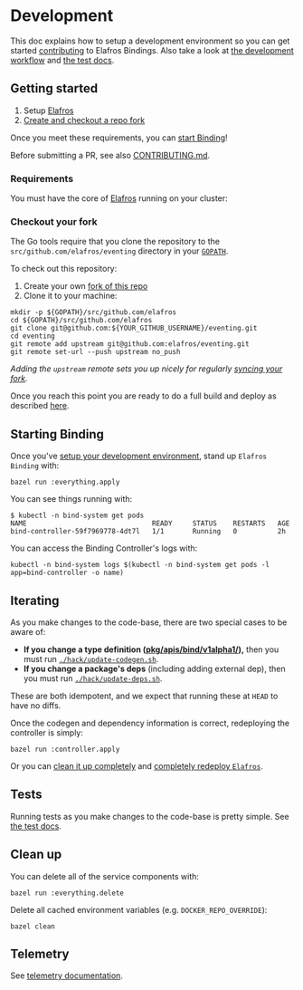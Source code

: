 # Development

This doc explains how to setup a development environment so you can get started
[contributing](./CONTRIBUTING.md) to Elafros Bindings. Also take a look at [the
development workflow](./CONTRIBUTING.md#workflow) and [the test docs](./test/README.md).

## Getting started

1. Setup [Elafros](http://github.com/elafros/elafros)
1. [Create and checkout a repo fork](#checkout-your-fork)

Once you meet these requirements, you can [start Binding](#starting-binding)!

Before submitting a PR, see also [CONTRIBUTING.md](./CONTRIBUTING.md).

### Requirements

You must have the core of [Elafros](http://github.com/elafros/elafros) running on your cluster:

### Checkout your fork

The Go tools require that you clone the repository to the `src/github.com/elafros/eventing` directory
in your [`GOPATH`](https://github.com/golang/go/wiki/SettingGOPATH).

To check out this repository:

1. Create your own [fork of this repo](https://help.github.com/articles/fork-a-repo/)
2. Clone it to your machine:
  ```shell
  mkdir -p ${GOPATH}/src/github.com/elafros
  cd ${GOPATH}/src/github.com/elafros
  git clone git@github.com:${YOUR_GITHUB_USERNAME}/eventing.git
  cd eventing
  git remote add upstream git@github.com:elafros/eventing.git
  git remote set-url --push upstream no_push
  ```

_Adding the `upstream` remote sets you up nicely for regularly [syncing your
fork](https://help.github.com/articles/syncing-a-fork/)._

Once you reach this point you are ready to do a full build and deploy as described [here](./README.md#start-elafros).

## Starting Binding

Once you've [setup your development environment](#getting-started), stand up `Elafros Binding` with:

```shell
bazel run :everything.apply
```

You can see things running with:
```shell
$ kubectl -n bind-system get pods
NAME                               READY     STATUS    RESTARTS   AGE
bind-controller-59f7969778-4dt7l   1/1       Running   0          2h
```

You can access the Binding Controller's logs with:

```shell
kubectl -n bind-system logs $(kubectl -n bind-system get pods -l app=bind-controller -o name)
```

## Iterating

As you make changes to the code-base, there are two special cases to be aware of:
* **If you change a type definition ([pkg/apis/bind/v1alpha1/](./pkg/apis/bind/v1alpha1/.)),** then you must run [`./hack/update-codegen.sh`](./hack/update-codegen.sh).
* **If you change a package's deps** (including adding external dep), then you must run
  [`./hack/update-deps.sh`](./hack/update-deps.sh).

These are both idempotent, and we expect that running these at `HEAD` to have no diffs.

Once the codegen and dependency information is correct, redeploying the controller is simply:
```shell
bazel run :controller.apply
```

Or you can [clean it up completely](./README.md#clean-up) and [completely
redeploy `Elafros`](./README.md#start-elafros).

## Tests

Running tests as you make changes to the code-base is pretty simple. See [the test docs](./test/README.md).

## Clean up

You can delete all of the service components with:
```shell
bazel run :everything.delete
```

Delete all cached environment variables (e.g. `DOCKER_REPO_OVERRIDE`):
```shell
bazel clean
```

## Telemetry

See [telemetry documentation](./docs/telemetry.md).
